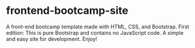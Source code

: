 # frontend-bootcamp-site
A front-end bootcamp template made with HTML, CSS, and Bootstrap. First edition:
This is pure Bootstrap and contains no JavaScript code.
A simple and easy site for development.
Enjoy!

